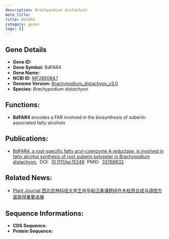 ```yaml
---
description: Brachypodium distachyon
meta_title:
title: BdFAR4
category: genes
tags: []
---
```


## Gene Details
- **Gene ID:**	[]()
- **Gene Symbol:** BdFAR4
- **Gene Name:** 
- **NCBI ID:** [MF285084.1](https://www.ncbi.nlm.nih.gov/gene/?term=MF285084.1)
- **Genome Version:** [Brachypodium_distachyon_v3.0]()
- **Species:** *Brachypodium distachyon*

## Functions:
   - **BdFAR4** encodes a FAR involved in the biosynthesis of suberin-associated fatty alcohols

## Publications:
   - [BdFAR4, a root-specific fatty acyl-coenzyme A reductase, is involved in fatty alcohol synthesis of root suberin polyester in Brachypodium distachyon.]( https://onlinelibrary.wiley.com/doi/10.1111/tpj.15249)&nbsp;&nbsp;DOI:&nbsp;&nbsp;[10.1111/tpj.15249](https://onlinelibrary.wiley.com/doi/10.1111/tpj.15249)&nbsp;&nbsp;PMID:&nbsp;&nbsp;[33768632](https://pubmed.ncbi.nlm.nih.gov/33768632/)

## Related News:
   - [Plant Journal 西北农林科技大学王中华和汪勇课题组在木栓质合成与调控方面取得重要进展](https://mp.weixin.qq.com/s?__biz=Mzg3MDEwNDEyMg==&mid=2247507562&idx=7&sn=636b2ad79a4668922ca4559813095f7f&chksm=ce90733ff9e7fa295a68a6f8627448da0ed80c3c0430f88b5750f88a1c6c183ee8ed7e64afd8&scene=27#wechat_redirect)

## Sequence Informations:
- **CDS Sequence:**
- **Protein Sequence:**
